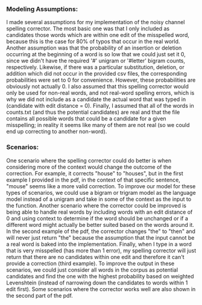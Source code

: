 ### Modeling Assumptions:
I made several assumptions for my implementation of the noisy channel spelling corrector. The most basic one was that I only included as candidates those words which are within one edit of the misspelled word, because this is the case for 80% of typos that occur in the real world. Another assumption was that the probability of an insertion or deletion occurring at the beginning of a word is so low that we could just set it 0, since we didn't have the required '#' unigram or '#letter' bigram counts, respectively. Likewise, if there was a particular substitution, deletion, or addition which did not occur in the provided csv files, the corresponding probabilities were set to 0 for convenience. However, these probabilities are obviously not actually 0. I also assumed that this spelling corrector would only be used for non-real words, and not real-word spelling errors, which is why we did not include as a candidate the actual word that was typed in (candidate with edit distance = 0). Finally, I assumed that all of the words in counts.txt (and thus the potential candidates) are real and that the file contains all possible words that could be a candidate for a given misspelling; in reality it seems like many of them are not real (so we could end up correcting to another non-word).

### Scenarios:
One scenario where the spelling corrector could do better is when considering more of the context would change the outcome of the correction. For example, it corrects "house" to "houses", but in the first example I provided in the pdf, in the context of that specific sentence, "mouse" seems like a more valid correction. To improve our model for these types of scenarios, we could use a bigram or trigram model as the language model instead of a unigram and take in some of the context as the input to the function.
Another scenario where the corrector could be improved is being able to handle real words by including words with an edit distance of 0 and using context to determine if the word should be unchanged or if a different word might actually be better suited based on the words around it. In the second example of the pdf, the corrector changes "the" to "then" and will never just return "the" because the assumption that the input cannot be a real word is baked into the implementation. 
Finally, when I type in a word that is very misspelled (has more than 1 error), my spelling corrector will just return that there are no candidates within one edit and therefore it can't provide a correction (third example). To improve the output in these scenarios, we could just consider all words in the corpus as potential candidates and find the one with the highest probability based on weighted Levenshtein (instead of narrowing down the candidates to words within 1 edit first).
Some scenarios where the corrector works well are also shown in the second part of the pdf.